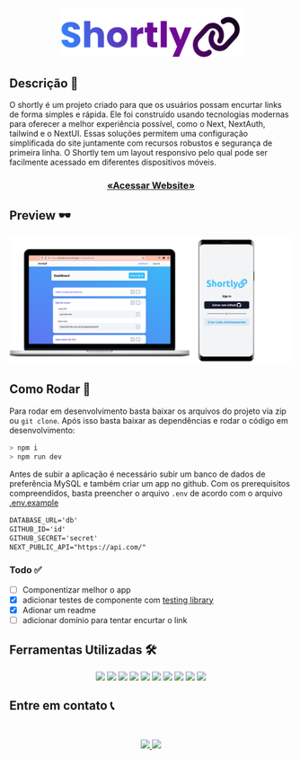<h3 align="center">

<img src="./assets/shortly-logo.svg" width="325px" />

</h3>

## Descrição 📕

O shortly é um projeto criado para que os usuários possam encurtar links de forma simples e rápida. Ele foi construído usando tecnologias modernas para oferecer a melhor experiência possível, como o Next, NextAuth, tailwind e o NextUI. Essas soluções permitem uma configuração simplificada do site juntamente com recursos robustos e segurança de primeira linha. O Shortly tem um layout responsivo pelo qual pode ser facilmente acessado em diferentes dispositivos móveis.

<h3 align="center">

<a  href="https://poke-finder-nu.vercel.app/"/>

«Acessar Website»

</a>

</h3>

## Preview 🕶️

<p align="center">

<img src="./assets/shortly-mockup.png" />

</p>

## Como Rodar 🚀

Para rodar em desenvolvimento basta baixar os arquivos do projeto via zip ou `git clone`. Após isso basta baixar as dependências e rodar o código em desenvolvimento:

```bash
> npm i
> npm run dev
```

Antes de subir a aplicação é necessário subir um banco de dados de preferência MySQL e também criar um app no github. Com os prerequisitos compreendidos, basta preencher o arquivo `.env` de acordo com o arquivo [.env.example](./.env.example)

```.env
DATABASE_URL='db'
GITHUB_ID='id'
GITHUB_SECRET='secret'
NEXT_PUBLIC_API="https://api.com/"
```

### Todo ✅

-   [ ] Componentizar melhor o app
-   [x] adicionar testes de componente com [testing library](https://testing-library.com/)
-   [x] Adionar um readme
-   [ ] adicionar domínio para tentar encurtar o link

## Ferramentas Utilizadas 🛠️

<p align="center">
    <img src="https://img.shields.io/badge/next.js-000000?style=for-the-badge&logo=nextdotjs&logoColor=white" />
    <img src="https://img.shields.io/badge/React-20232A?style=for-the-badge&logo=react&logoColor=61DAFB" />
    <img src="https://img.shields.io/badge/Prisma-3982CE?style=for-the-badge&logo=Prisma&logoColor=white">
    <img src="https://img.shields.io/badge/typescript-%23007ACC.svg?style=for-the-badge&logo=typescript&logoColor=white" />
    <img src="https://img.shields.io/badge/Git-E34F26?style=for-the-badge&logo=git&logoColor=white" />
    <img src="https://img.shields.io/badge/vercel-%23000000.svg?style=for-the-badge&logo=vercel&logoColor=white" />
    <img src="https://img.shields.io/badge/GitHub-100000?style=for-the-badge&logo=github&logoColor=white" />
    <img src="https://img.shields.io/badge/Tailwind_CSS-38B2AC?style=for-the-badge&logo=tailwind-css&logoColor=white" />
    <img src="https://img.shields.io/badge/planet%20scale-090020?style=for-the-badge&logo=stellar&logoColor=white" />
    <img src="https://img.shields.io/badge/MySQL-005C84?style=for-the-badge&logo=mysql&logoColor=white" />

</p>

## Entre em contato 📞

<br>

<p align="center">
<a href="https://www.linkedin.com/in/luis-felipe-vanin-martins-5a5b38215">
<img src="https://img.shields.io/badge/-LinkedIn-black.svg?style=for-the-badge&logo=linkedin&colorB=blue">
</a>
<a href="mailto:luisfvanin2@gmail.com">
<img src="https://img.shields.io/badge/Gmail:%20luisfvanin2@gmail.com-D14836?style=for-the-badge&logo=gmail&logoColor=white">
</a>
</p>

